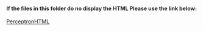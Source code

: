 
#### If the files in this folder do no display the HTML Please use the link below:

[PerceptronHTML](file:///Users/rl10/Desktop/PerceptronAlg.html)

